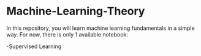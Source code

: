 # Machine-Learning-Theory

In this repository, you will learn machine learning fundamentals in a simple way. For now, there is only 1 available notebook:

-Supervised Learning
